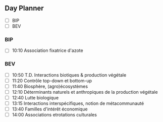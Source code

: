 ## Day Planner
- [ ] BIP
- [ ] BEV

### BIP
- [ ] 10:10 Association fixatrice d'azote

### BEV
- [ ] 10:50 T.D. Interactions biotiques & production végétale
- [ ] 11:20 Contrôle top-down et bottom-up
- [ ] 11:40 Biosphère, (agro)écosystèmes
- [ ] 12:10 Déterminants naturels et anthropiques de la production végétale
- [ ] 12:40 Lutte biologique
- [ ] 13:15 Interactions interspécifiques, notion de métacommunauté
- [ ] 13:40 Familles d'intérêt économique
- [ ] 14:00 Associations etrotations culturales